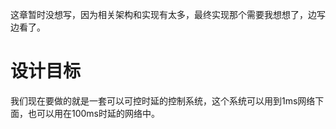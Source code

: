 这章暂时没想写，因为相关架构和实现有太多，最终实现那个需要我想想了，边写边看了。



# 设计目标

我们现在要做的就是一套可以可控时延的控制系统，这个系统可以用到1ms网络下面，也可以用在100ms时延的网络中。


